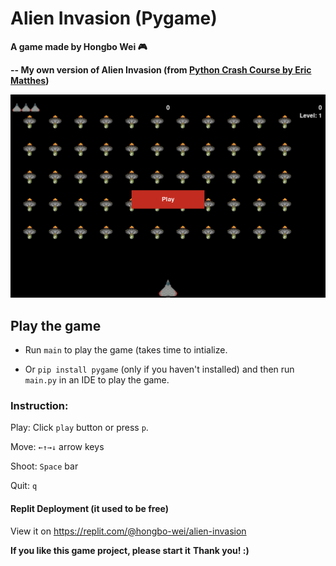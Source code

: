 # Alien Invasion (Pygame)

**A game made by Hongbo Wei 🎮**

**-- My own version of Alien Invasion (from [Python Crash Course by Eric Matthes](https://github.com/ehmatthes/pcc_3e))**

<img width="1728" alt="Alien Invasion" src="https://github.com/hongbo-wei/alien-invasion/blob/main/alien_invasion.png?raw=true">

## Play the game

- Run `main` to play the game (takes time to intialize.

- Or `pip install pygame` (only if you haven't installed) and then run `main.py` in an IDE to play the game.

### Instruction:

Play: Click `play` button or press `p`.

Move: `←↑→↓` arrow keys

Shoot: `Space` bar

Quit: `q`

#### Replit Deployment (it used to be free)

View it on https://replit.com/@hongbo-wei/alien-invasion

**If you like this game project, please start it**
**Thank you! :)**

